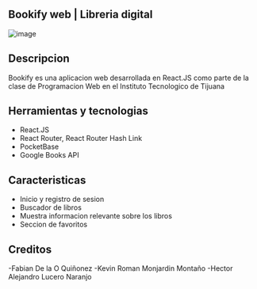 ## Bookify web | Libreria digital
![image](https://github.com/KevinMonjardin/BookifyReact/assets/95378364/28cca485-f51e-44f5-bcef-fbc5c348951e)
## Descripcion
Bookify es una aplicacion web desarrollada en React.JS como parte de la clase de Programacion Web en el Instituto Tecnologico de Tijuana
## Herramientas y tecnologias

 - React.JS
 - React Router, React Router Hash Link
 - PocketBase
 - Google Books API
## Caracteristicas
 - Inicio y registro de sesion
 - Buscador de libros
 - Muestra informacion relevante sobre los libros
 - Seccion de favoritos
## Creditos
 -Fabian De la O Quiñonez
 -Kevin Roman Monjardin Montaño
 -Hector Alejandro Lucero Naranjo

